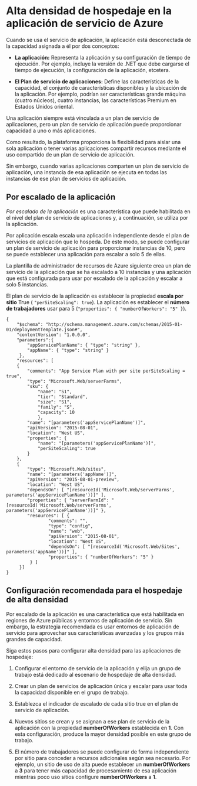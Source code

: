 <properties
    pageTitle="Alta densidad de hospedaje en la aplicación de servicio de Azure | Microsoft Azure"
    description="Alta densidad de hospedaje en la aplicación de servicio de Azure"
    authors="btardif"
    manager="wpickett"
    editor=""
    services="app-service\web"
    documentationCenter=""/>

<tags
    ms.service="app-service-web"
    ms.workload="web"
    ms.tgt_pltfrm="na"
    ms.devlang="multiple"
    ms.topic="article"
    ms.date="10/24/2016"
    ms.author="byvinyal"/>

# <a name="high-density-hosting-on-azure-app-service"></a>Alta densidad de hospedaje en la aplicación de servicio de Azure

Cuando se usa el servicio de aplicación, la aplicación está desconectada de la capacidad asignada a él por dos conceptos:

- **La aplicación:** Representa la aplicación y su configuración de tiempo de ejecución. Por ejemplo, incluye la versión de .NET que debe cargarse el tiempo de ejecución, la configuración de la aplicación, etcetera.

- **El Plan de servicio de aplicaciones:** Define las características de la capacidad, el conjunto de características disponibles y la ubicación de la aplicación. Por ejemplo, podrían ser características grande máquina (cuatro núcleos), cuatro instancias, las características Premium en Estados Unidos oriental.

Una aplicación siempre está vinculada a un plan de servicio de aplicaciones, pero un plan de servicio de aplicación puede proporcionar capacidad a uno o más aplicaciones.

Como resultado, la plataforma proporciona la flexibilidad para aislar una sola aplicación o tener varias aplicaciones compartir recursos mediante el uso compartido de un plan de servicio de aplicación.

Sin embargo, cuando varias aplicaciones comparten un plan de servicio de aplicación, una instancia de esa aplicación se ejecuta en todas las instancias de ese plan de servicios de aplicación.

## <a name="per-app-scaling"></a>Por escalado de la aplicación
*Por escalado de la aplicación* es una característica que puede habilitada en el nivel del plan de servicio de aplicaciones y, a continuación, se utiliza por la aplicación.

Por aplicación escala escala una aplicación independiente desde el plan de servicios de aplicación que lo hospeda. De este modo, se puede configurar un plan de servicio de aplicación para proporcionar instancias de 10, pero se puede establecer una aplicación para escalar a solo 5 de ellas.

La plantilla de administrador de recursos de Azure siguiente crea un plan de servicio de la aplicación que se ha escalado a 10 instancias y una aplicación que está configurada para usar por escalado de la aplicación y escalar a solo 5 instancias.

El plan de servicio de la aplicación es establecer la propiedad **escala por sitio** True ( `"perSiteScaling": true`). La aplicación es establecer el **número de trabajadores** usar para 5 (`"properties": { "numberOfWorkers": "5" }`).

    {
        "$schema": "http://schema.management.azure.com/schemas/2015-01-01/deploymentTemplate.json#",
        "contentVersion": "1.0.0.0",
        "parameters":{
            "appServicePlanName": { "type": "string" },
            "appName": { "type": "string" }
         },
        "resources": [
        {
            "comments": "App Service Plan with per site perSiteScaling = true",
            "type": "Microsoft.Web/serverFarms",
            "sku": {
                "name": "S1",
                "tier": "Standard",
                "size": "S1",
                "family": "S",
                "capacity": 10
                },
            "name": "[parameters('appServicePlanName')]",
            "apiVersion": "2015-08-01",
            "location": "West US",
            "properties": {
                "name": "[parameters('appServicePlanName')]",
                "perSiteScaling": true
            }
        },
        {
            "type": "Microsoft.Web/sites",
            "name": "[parameters('appName')]",
            "apiVersion": "2015-08-01-preview",
            "location": "West US",
            "dependsOn": [ "[resourceId('Microsoft.Web/serverFarms', parameters('appServicePlanName'))]" ],
            "properties": { "serverFarmId": "[resourceId('Microsoft.Web/serverFarms', parameters('appServicePlanName'))]" },
            "resources": [ {
                    "comments": "",
                    "type": "config",
                    "name": "web",
                    "apiVersion": "2015-08-01",
                    "location": "West US",
                    "dependsOn": [ "[resourceId('Microsoft.Web/Sites', parameters('appName'))]" ],
                    "properties": { "numberOfWorkers": "5" }
             } ]
         }]
    }


## <a name="recommended-configuration-for-high-density-hosting"></a>Configuración recomendada para el hospedaje de alta densidad

Por escalado de la aplicación es una característica que está habilitada en regiones de Azure públicas y entornos de aplicación de servicio. Sin embargo, la estrategia recomendada es usar entornos de aplicación de servicio para aprovechar sus características avanzadas y los grupos más grandes de capacidad.  

Siga estos pasos para configurar alta densidad para las aplicaciones de hospedaje:

1. Configurar el entorno de servicio de la aplicación y elija un grupo de trabajo está dedicado al escenario de hospedaje de alta densidad.

1. Crear un plan de servicios de aplicación única y escalar para usar toda la capacidad disponible en el grupo de trabajo.

1. Establezca el indicador de escalado de cada sitio true en el plan de servicio de aplicación.

1. Nuevos sitios se crean y se asignan a ese plan de servicio de la aplicación con la propiedad **numberOfWorkers** establecida en **1**. Con esta configuración, produce la mayor densidad posible en este grupo de trabajo.

1. El número de trabajadores se puede configurar de forma independiente por sitio para conceder a recursos adicionales según sea necesario. Por ejemplo, un sitio de uso de alta puede establecer un **numberOfWorkers** a **3** para tener más capacidad de procesamiento de esa aplicación mientras poco uso sitios configure **numberOfWorkers** a **1**.
